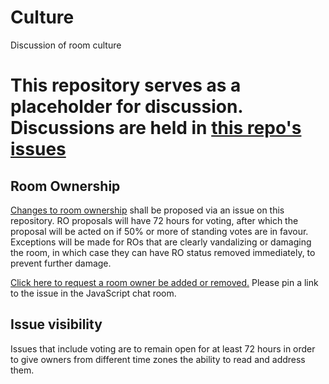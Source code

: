 # Culture
Discussion of room culture

# This repository serves as a placeholder for discussion. Discussions are held in [this repo's issues](https://github.com/JavaScriptRoom/culture/issues)

## Room Ownership
[Changes to room ownership](https://github.com/JavaScriptRoom/culture/issues/1) shall be proposed via an issue on this repository. RO proposals will have 72 hours for voting, after which the proposal will be acted on if 50% or more of standing votes are in favour. Exceptions will be made for ROs that are clearly vandalizing or damaging the room, in which case they can have RO status removed immediately, to prevent further damage.

[Click here to request a room owner be added or removed.](https://github.com/JavaScriptRoom/culture/issues/new) Please pin a link to the issue in the JavaScript chat room.

## Issue visibility

Issues that include voting are to remain open for at least 72 hours in order to give owners from different time zones the ability to read and address them. 
